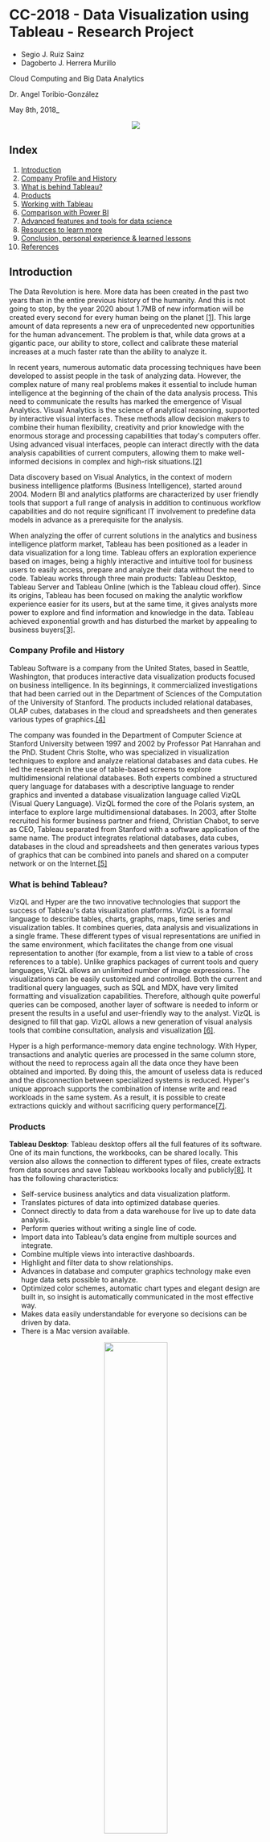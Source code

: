 # CC-2018 - Data Visualization using Tableau - Research Project

* Segio J. Ruiz Sainz
* Dagoberto J. Herrera Murillo

Cloud Computing and Big Data Analytics

Dr. Angel Toribio-González

May 8th, 2018_

<p align="center">
  <img src="./tableaulogo.jpg">
</p>

## Index

1. [Introduction](##introduction)
2. [Company Profile and History](##company-profile-and-history)
3. [What is behind Tableau?](##what-is-behind-tableau)
4. [Products](##products)
5. [Working with Tableau](##working-with-tableau)
6. [Comparison with Power BI](##comparison-with-power-bi)
7. [Advanced features and tools for data science](##advanced-features-and-tools-for-data-science)
8. [Resources to learn more](##resources-to-learn-more)
9. [Conclusion, personal experience & learned lessons](##Conclusion)
10. [References](##references)



## Introduction

The Data Revolution is here. More data has been created in the past two years than in the entire previous history of the humanity. And this is not going to stop, by the year 2020 about 1.7MB of new information will be created every second for every human being on the planet [[1]](##references). This large amount of data represents a new era of unprecedented new opportunities for the human advancement. The problem is that, while data grows at a gigantic pace, our ability to store, collect and calibrate these material increases at a much faster rate than the ability to analyze it.

In recent years, numerous automatic data processing techniques have been developed to assist people in the task of analyzing data. However, the complex nature of many real problems makes it essential to include human intelligence at the beginning of the chain of the data analysis process. This need to communicate the results has marked the emergence of Visual Analytics. Visual Analytics is the science of analytical reasoning, supported by interactive visual interfaces. These methods allow decision makers to combine their human flexibility, creativity and prior knowledge with the enormous storage and processing capabilities that today's computers offer. Using advanced visual interfaces, people can interact directly with the data analysis capabilities of current computers, allowing them to make well-informed decisions in complex and high-risk situations.[[2]](##references)

Data discovery based on Visual Analytics, in the context of modern business intelligence platforms (Business Intelligence), started around 2004. Modern BI and analytics platforms are characterized by user friendly tools that support a full range of analysis in addition to continuous workflow capabilities and do not require significant IT involvement to predefine data models in advance as a prerequisite for the analysis.

When analyzing the offer of current solutions in the analytics and business intelligence platform market, Tableau has been positioned as a leader in data visualization for a long time. Tableau offers an exploration experience based on images, being a highly interactive and intuitive tool for business users to easily access, prepare and analyze their data without the need to code. Tableau works through three main products: Tableau Desktop, Tableau Server and Tableau Online (which is the Tableau cloud offer). Since its origins, Tableau has been focused on making the analytic workflow experience easier for its users, but at the same time, it gives analysts more power to explore and find information and knowledge in the data. Tableau achieved exponential growth and has disturbed the market by appealing to business buyers[[3]](##references).

### Company Profile and History

Tableau Software is a company from the United States, based in Seattle, Washington, that produces interactive data visualization products focused on business intelligence. In its beginnings, it commercialized investigations that had been carried out in the Department of Sciences of the Computation of the University of Stanford. The products included relational databases, OLAP cubes, databases in the cloud and spreadsheets and then generates various types of graphics.[[4]](##references)


The company was founded in the Department of Computer Science at Stanford University between 1997 and 2002 by Professor Pat Hanrahan and the PhD. Student Chris Stolte, who was specialized in visualization techniques to explore and analyze relational databases and data cubes. He led the research in the use of table-based screens to explore multidimensional relational databases. Both experts combined a structured query language for databases with a descriptive language to render graphics and invented a database visualization language called VizQL (Visual Query Language). VizQL formed the core of the Polaris system, an interface to explore large multidimensional databases. In 2003, after Stolte recruited his former business partner and friend, Christian Chabot, to serve as CEO, Tableau separated from Stanford with a software application of the same name. The product integrates relational databases, data cubes, databases in the cloud and spreadsheets and then generates various types of graphics that can be combined into panels and shared on a computer network or on the Internet.[[5]](##references)


### What is behind Tableau?

VizQL and Hyper are the two innovative technologies that support the success of Tableau's data visualization platforms. VizQL is a formal language to describe tables, charts, graphs, maps, time series and visualization tables. It combines queries, data analysis and visualizations in a single frame. These different types of visual representations are unified in the same environment, which facilitates the change from one visual representation to another (for example, from a list view to a table of cross references to a table). Unlike graphics packages of current tools and query languages, VizQL allows an unlimited number of image expressions. The visualizations can be easily customized and controlled. Both the current and traditional query languages, such as SQL and MDX, have very limited formatting and visualization capabilities. Therefore, although quite powerful queries can be composed, another layer of software is needed to inform or present the results in a useful and user-friendly way to the analyst. VizQL is designed to fill that gap. VizQL allows a new generation of visual analysis tools that combine consultation, analysis and visualization [[6]](##references).


Hyper is a high performance-memory data engine technology. With Hyper, transactions and analytic queries are processed in the same column store, without the need to reprocess again all the data once they have been obtained and imported. By doing this, the amount of useless data is reduced and the disconnection between specialized systems is reduced. Hyper's unique approach supports the combination of intense write and read workloads in the same system. As a result, it is possible to create extractions quickly and without sacrificing query performance[[7]](##references).


### Products 

__Tableau Desktop__: Tableau desktop offers all the full features of its software. One of its main functions, the workbooks, can be shared locally. This version also allows the connection to different types of files, create extracts from data sources and save Tableau workbooks locally and publicly[[8]](##references). It has the following characteristics:


* Self-service business analytics and data visualization platform.
* Translates pictures of data into optimized database queries.
* Connect directly to data from a data warehouse for live up to date data analysis.
* Perform queries without writing a single line of code.
* Import data into Tableau’s data engine from multiple sources and integrate.
* Combine multiple views into interactive dashboards.
* Highlight and filter data to show relationships.
* Advances in database and computer graphics technology make even huge data sets possible to analyze.
* Optimized color schemes, automatic chart types and elegant design are built in, so insight is automatically communicated in the most effective way.
* Makes data easily understandable for everyone so decisions can be driven by data.
* There is a Mac version available.

<p align="center">
  <img src="./tdesk.png" width="50%" height="50%" />
</p>

```
Image 1. A worksheet in Tableau Desktop (Source: Tableau, 2017)
```

__Tableau Server__: Tableau Server allows users to save workbooks securely throughout the organization using a secure server. The user do not require infrastructure have to share the workbook publicly. However, this has an additional cost over the original price[[9]](##references). It offers us these characteristics:


* Publish dashboards with Tableau Desktop and share them throughout the organization with web-based Tableau Server.
* Users can interact with dashboards using the browser or mobile-based devices.
* Leverages fast databases through live data connections, or can extract and refresh data.
* Empower business team to find answers in minutes, not weeks or months.

<p align="center">
  <img src="./tserver1.png" width="50%" height="50%" />
</p>


<p align="center">
  <img src="./TableauServer2.png" width="50%" height="50%" />
</p>

```
Image 2. Tableau Server User Interface (Source: Tableau, 2017)
```
There is a close relationship between Tableau Desktop and Server, they can work very well with each other. Tableau Server can be used to publish worksheets, dashboards and stories created using Tableau Desktop. Inversely, Tableau desktop users can use Tableau Server for accessing high-performance data repositories.

__Tableau Online__: This is a free version of the software that can allow anyone to connect to a spreadsheet or file and create interactive visualizations of data for the web[[10]](##references). It offers the following characteristics:


* Hosted version of Tableau Server makes business intelligence faster and easier.
* Publish dashboards with Tableau Desktop and share them with colleagues, partners or customers.

<p align="center">
  <img src="./tonline.png" width="50%" height="50%" />
</p>

<p align="center">
  <img src="./tonline1.png" width="50%" height="50%" />
</p>

```
Image 3. Tableau Online User Interface (Source: Tableau, 2017)
```

__Tableau Reader__: Tableau Reader allows users to read the Tableau file types. If someone wants to share workbook by sending a file, the receiver will need a Tableau reader to open the document. Without the reader, the user may need share it publicly or convert the workbook into a PDF format.[[11]](##references) It offers the following characteristics:

<p align="center">
  <img src="./treader.jpg" width="50%" height="50%" />
</p>

```
Image 4. Tableau Reader Interface (Source: Tableau, 2017)
```

* Free desktop application that enables users to open and view visualizations built in Tableau Desktop
* Users can filter, drill-down and view details of the data but the receiver won’t be able to edit or perform any interactions if the author hasn’t built it[[12]](##references)
 


### Working with Tableau

Tableau uses a workbook and a sheet file structure, much like Microsoft Excel. A workbook is made up of sheets, and a sheet can be a worksheet, a dashboard or a story [[13]](##references).


* A worksheet contains only one view along with shelves, cards, legends and the Data and Analysis panels in its sidebar.

<p align="center">
  <img src="./workspace.png" width="50%" height="50%" />
</p>

```
Image 5. A worksheet is a single view with data and analytics panes, shelves, cards, legends. (Source: Tableau, 2017)
```
Tableau can connect to a wide variety of popular and widely used data sources and the list grows continuously. Tableau’s connectors can connect to file systems (CSV and Excel), relational systems (Oracle, Sql Server or DB2), cloud systems (Amanzon, Windows Azure or Google BigQuery) or other sources (ODBC). Multiple data sources can be modeled in the same workbook.

When a data source is connected with Tableau, the software automatically classifies each field as a measure or a dimension. A measure is a field that represents a dependent variable, any field containing quantitative information is treated as a measure. While dimension is an independent variable. By default, any field containing categorical information is treated as a dimension.

The dimensions may contain hierarchies. These hierarchies can be navigated through drill down or drill up functions. For example, if it is required to examine the total sales for various years, using drill down, sales for all the months within each year are displayed. Conversely, if it is required to examine the total sales for all months, with drill up the sales for each year are displayed.

* A dashboard consists of a collection of several worksheets and supporting information that are displayed in one place so it is possible to compare and monitor a variety of data at the same time. For example, if a set of views are reviewed every day, instead of flipping through each worksheet, a panel can be created to shows all views together.

<p align="center">
  <img src="./dash.png" width="50%" height="50%" />
</p>

```
Image 6. A dashboard is a collection of views with dashboard and lat panes in its side bar.  (Source: Tableau, 2017)
```

* A story is a sequence of visualizations that work together to convey a message. Stories can be created to communicate a data narrative, improve context, prove how decisions relate to results, or simply generate a compeling case. A story is a sheet, so the methods used to create, name, and manage panels and worksheets also apply to these stories. At the same time, a story can be conceptualized a list of leaves, organized in a sequence. Each individual sheet in a story defines a story point. When a story is shared, for example, by publishing a workbook in Tableau Public, Tableau Server, or Tableau Online, viewers of the tool can interact with the story to reveal new findings or ask new questions about the data.


<p align="center">
  <img src="./stories.png" width="50%" height="50%" />
</p>

```
Image 7. A story contains worksheets or dashboards that work together to convey information. (Source: Tableau, 2017)
```

### Advanced features and tools for Data Science

Tableau's developer tools and APIs allow to extend, customize and automate the capabilities of the platform to fit specific needs:

__Extensions:__ web applications that can interact and communicate with Tableau. Tableau Extensions API SDK can be accessed in two ways. Clone the repository to the open source project or keep current with the latest changes. 
When a Tableau Extension is installed, it can used like any other dashboard object. 

__Data connectivity:__ create connectors to data sources that are not currently supported by Tableau, including websites and custom applications.

__Automation:__ automate tedious tasks and programmatically manage Tableau Server content. It includes programmatic access to work with content, users, sites, and customized scripts that pull data into Tableau data extracts.

__Data science integration:__ Tableau’s integration with R, Python and MATLAB offers the possibility to work with complex statistical models.

__Embedded analytics:__ it is possible to Embed visualizations into other business applications like Salesforce and Sharepoint.

In addition, in the context of the implementation of Big Data projects, there are several alternatives to reach a visualization layer, passing through a cluster and its components for storing and processing. A popular approach to implement a Big Data solution is the use of Spark for processing in Hadoop consuming clusters data from storage systems such as HDFS or Hbase. Then it is possible to use specific connectors to access Tableau where the results are analyzed in an easy and business-friendly way.[[14]](##references)

### Comparison with Power BI

<p align="center">
  <img src="./pbi.jpg" >
</p>

So far we have talked about Tableau. But what about other similar tools in the market? The direct competition of Tableau would be Power BI. According to Gartner (2017),[[15]](##references). Tableau and Microsoft Power BI are the two front-runners in the business intelligence (BI) and data visualization software industry. Tableau remains to be perceived as the modern Business Intelligence market leader — still slightly ahead of Power BI (Microsoft) in terms of overall execution. While improvement continues for Tableau, it is at a much modest pace due to pricing and competitive pressure coming from Microsoft. We've analyzed multiple reviews that compare Tableau and Power BI to highlight main differences and the factors to consider in a purchase decision. Most of these reviews share a number of common aspects.[[16]](##references)

__Pricing:__ When it comes to cost, Power BI is generally a more affordable option. For clients who prefer free trial alternatives, Power BI offers a 60 day Pro trial, while Tableau offers a 14 day free trial. Moreover, Power BI starts at $9.99 per user per month, while Tableau starts at $35.

__Functionality:__ The depth of data discovery is more sophisticated with Tableau than Power BI. Both Tableau and Power BI allow business users to set up sophisticated visualizations that help identify patterns, reduce waste, speed up decision making and promote consensus. However, Tableau allows users to leverage any number of data points for carrying out analysis – a capability that Power BI doesn’t provide. Both Tableau and Power BI offer support for multiple data connectors including online analytical processing and big data options ( NoSQL and Hadoop) as well as cloud services. But, Tableau offers improved support for connecting to a distinct data warehouse, whereas Power BI is highly dependent on Microsoft’s portfolio, including its Azure cloud infrastructure.

__Product support and community:__ While both products offer extensive digital resources and training for users to self-serve, Tableau provides more comprehensive customer support alternatives in terms of direct contact. Power BI clients with free accounts have restricted support, while users with Pro and Premium accounts receive consistent and faster answers. With Tableau, clients can access support and training resources tailored to their version of the product, including getting started session, best practices manuals and how to optimally use the platform’s advanced features. Clients can also visit the Tableau community forum and participate in training activities and other events. Power BI also provides solid support resources and documentation, including a growing user community forum, guided learning, and multiple samples of how partners use the platform to generate value.

### Resources to learn more

Some interesting resources, closely related to Tableau, can be visited to get an idea of the potential of this tool. The first place we recommend to visit is [its public repository](https://www.tableau.com/es-es/support/public), where we can find thousands of examples of how to create extensions that expand the capacity of Tableu as a data visualization tool.

After more than ten years of activity, Tableau has managed to gather a very active and large user community, whose knowledge is shared through its [own Stack Exchange](https://community.tableau.com/welcome), where we can find thousands of questions answered by the community, both basic and more advanced

Finally, if you are already a medium-advanced user of this tool, we think that the [official Tableau repository](https://github.com/tableau) is an ideal place to continue developing your skills in Data Visualization.

### Conclusion, personal experience & learned lessons

This report analyzed Tableau, a leading Business Intelligence tool that focuses on data visualization, data discovery and dashboarding.
A series of features that have been especially appreciated by business users who do not have programming skills. Tableau Desktop, Tableau Server and Tableau Online are the star products.

Tableau is a well-known tool. In our personal case, both team members had used this tool in the past. For the purposes of this work, we installed Tableau again. From our perspective, little can criticize this application in terms of functionality. We find it very easy to use, producing results of a very professional aesthetic. Regarding the negative part of this tool, we must recognize that it is expensive. Even so, we can install it using a student license. If the budget is the determining factor when choosing a data visualization tool, Tableau ceases to be an attractive alternative.

You can always learn something new. We were greatly surprised by the fact that the platform has incorporated more advanced statistical functions for data analysis (forecasts, clusters, confidence intervals, quartiles), which can reveal insights that can not be discovered at a glance. We also think it is very positive that Tableau can connect relatively easily to programming languages such as R and Python, which makes it a perfectly functional tool in the field of data science projects.

In the previous occasions in which we used this tool, we did it from a business user's perspective, whereas in this opportunity, we gave it time to explore the Tableau Developer Tools, which allow us to extend the basic functionalities and connect to other data sources.


## References:

[1] [Forbes, 2017, How To Stay Sane And Spur Sales In Data Wonderland](https://www.forbes.com/sites/falonfatemi/2017/06/27/how-to-stay-sane-and-spur-sales-in-data-wonderland/#2709d6d2f88f).

[2] Thomas, J., Cook, K.: Illuminating the Path: Research and Development Agenda for Visual Analytics. IEEE-Press (2005)

[3] [Magic Quadrant for Business Intelligence and Analytics Platforms](https://cdn2.hubspot.net/hubfs/2172371/Q1%202017%20Gartner.pdf?t=149626062)

[4] [Tableau Software Inc, 2017](http://www.annualreports.com/Company/tableau-software-inc)

[5] [Tableau, Our Story, 2017](https://careers.tableau.com/ourstory)

[6] [what-is-vizql, bibuddy](https://bibuddy.wordpress.com/2017/04/11/what-is-vizql/)

[7] [Tecnología de Tableau, Tableau, 2017](https://www.tableau.com/es-es/products/technology)

[8] [Tableau corporate, Chris Raby, 2017](https://www.slideshare.net/chrisraby/tableau-corporate-16363769)

[9] [Tableau corporate, Chris Raby, 2017](https://www.slideshare.net/chrisraby/tableau-corporate-16363769)

[10] [Tableau corporate, Chris Raby, 2017](https://www.slideshare.net/chrisraby/tableau-corporate-16363769)

[11] [Tableau corporate, Chris Raby, 2017](https://www.slideshare.net/chrisraby/tableau-corporate-16363769)

[12] [Power BI vs Tableau, 2017](https://www.encorebusiness.com/blog/power-bi-vs-tableau/)

[13] [Workbooks and Sheets, Tableau, 2017](https://onlinehelp.tableau.com/current/pro/desktop/en-us/environ_workbooksandsheets.html)

[14] [clearpeaks, 2017, Big Data Ecosystem – Spark and Tableau](https://www.clearpeaks.com/big-data-ecosystem-spark-and-tableau/)

[15] [Gartner, 2017, Magic Quadrant for Business Intelligence and Analytics Platforms](https://cdn2.hubspot.net/hubfs/2172371/Q1%202017%20Gartner.pdf?t=149626062)

[16] [Better Buys, 2018, Tableau vs Power BI: Comparing Pricing, Functionality and Support](https://www.betterbuys.com/bi/tableau-vs-power-bi/)

